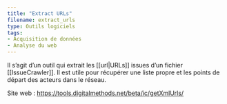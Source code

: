 ```yaml
---
title: "Extract URLs"
filename: extract_urls
type: Outils logiciels
tags:
- Acquisition de données
- Analyse du web
---
```


Il s’agit d’un outil qui extrait les [[url|URLs]] issues d’un fichier [[IssueCrawler]]. Il est utile pour récupérer une liste propre et les points de départ des acteurs dans le réseau.

Site web : <https://tools.digitalmethods.net/beta/ic/getXmlUrls/>

